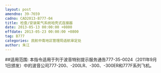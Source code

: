 ```yaml
---
layout: post
amendno: 39-7659
cadno: CAD2013-B777-04
title: 检查/安装氧气系统哈壳式连接器
date: 2013-05-13 00:00:00 +0800
effdate: 2013-05-23 00:00:00 +0800
tag: B777
categories: 民航中南地区管理局适航审定处
author: 朱江
---
```


##适用范围:
本指令适用于列于波音特别提示服务通告777-35-0024（2011年9月1日颁发）中的波音公司777-200、-200LR、-300、-300ER和777F系列飞机。

